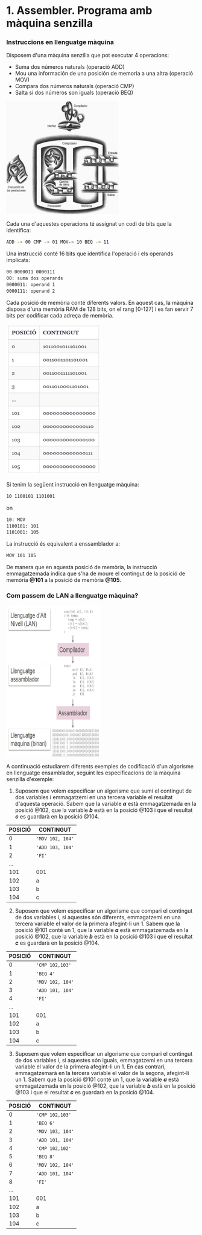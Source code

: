 #  1. Assembler. Programa amb màquina senzilla

### Instruccions en llenguatge màquina
Disposem d'una màquina senzilla que pot executar 4 operacions:
- Suma dos números naturals (operació ADD)
- Mou una información de una posición de memoria a una altra (operació MOV)
- Compara dos números naturals (operació CMP)
- Salta si dos números son iguals (operació BEQ)

<img src="https://github.com/damvdev/programacio-entorns-i-processos/blob/main/tema_1/Teoria/images/maquina-ordinador.jpg" width="300" height="300">

Cada una d'aquestes operacions té assignat un codi de bits que la identifica:

```sh
ADD -> 00 CMP -> 01 MOV-> 10 BEQ -> 11
```

Una instrucció conté 16 bits que identifica l'operació i els operands implicats:
```sh
00 0000011 0000111
00: suma dos operands
0000011: operand 1
0000111: operand 2
```

Cada posició de memòria conté diferents valors. En aquest cas, la màquina disposa d'una memòria RAM de 128 bits, on el rang [0-127] i es fan servir 7 bits per codificar cada adreça de memòria.

<img src="https://github.com/damvdev/programacio-entorns-i-processos/blob/main/tema_1/Teoria/images/direccions-ram.jpg" width="250" height="400">

Si tenim la següent instrucció en llenguatge màquina:
```sh
10 1100101 1101001
```
on
```sh
10: MOV
1100101: 101
1101001: 105
```

La instrucció és equivalent a enssamblador a:
```sh
MOV 101 105
```
De manera que en aquesta posició de memòria, la instrucció emmagatzemada indica que s'ha de moure el contingut de la posició de memòria **@101** a la posició de memòria **@105**.

### Com passem de LAN a llenguatge màquina?

<img src="https://github.com/damvdev/programacio-entorns-i-processos/blob/main/tema_1/Teoria/images/LAN-maquina.jpg" width="250" height="400">

A continuació estudiarem diferents exemples de codificació d'un algorisme en llenguatge ensamblador, seguint les especificacions de la màquina senzilla d'exemple:

1. Suposem que volem especificar un algorisme que sumi el contingut de dos variables i emmagatzemi en una tercera variable el resultat d'aquesta operació.
Sabem que la variable **_a_** està emmagatzemada en la posició @102, que la variable **_b_** està en la posició @103 i que el resultat **_c_** es guardarà en la posició @104.

|POSICIÓ   |CONTINGUT                    |           
|----------|-----------------------------|
|0         |`'MOV 102, 104'`             |
|1         |`'ADD 103, 104'`              |
|2         |`'FI'`                       |
|...       |                             |
|101       | 001                         |
|102       | a                           |
|103       | b                           |
|104       | c                           |


2. Suposem que volem especificar un algorisme que compari el contingut de dos variables i, si aquestes són diferents, emmagatzemi en una tercera variable el valor de la primera afegint-li un 1.
Sabem que la posició @101 conté un 1, que la variable **_a_** està emmagatzemada en la posició @102, que la variable **_b_** està en la posició @103 i que el resultat **_c_** es guardarà en la posició @104.

|POSICIÓ   |CONTINGUT                    |           
|----------|-----------------------------|
|0         |`'CMP 102,103'`              |
|1         | `'BEQ 4'`                   |
|2         |`'MOV 102, 104'`             |
|3         |`'ADD 101, 104'`             |
|4         |`'FI'`                       |
|...       |                             |
|101       | 001                         |
|102       | a                           |
|103       | b                           |
|104       | c                           |

3. Suposem que volem especificar un algorisme que compari el contingut de dos variables i, si aquestes són iguals, emmagatzemi en una tercera variable el valor de la primera afegint-li un 1. En cas contrari, emmagatzemarà en la tercera variable el valor de la segona, afegint-li un 1.
Sabem que la posició @101 conté un 1, que la variable **_a_** està emmagatzemada en la posició @102, que la variable **_b_** està en la posició @103 i que el resultat **_c_** es guardarà en la posició @104.

|POSICIÓ   |CONTINGUT                    |           
|----------|-----------------------------|
|0         |`'CMP 102,103'`              |
|1         | `'BEQ 6'`                   |
|2         |`'MOV 103, 104'`             |
|3         |`'ADD 101, 104'`             |
|4         |`'CMP 102,102'`              |
|5         | `'BEQ 8'`                   |
|6         | `'MOV 102, 104'`            |
|7         | `'ADD 101, 104'`            |
|8         | `'FI'`                      |
|...       |                             |
|101       | 001                         |
|102       | a                           |
|103       | b                           |
|104       | c                           |
